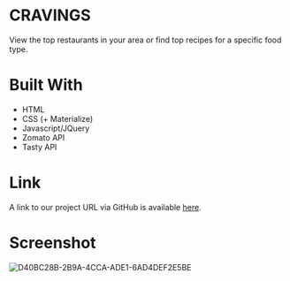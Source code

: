 # CRAVINGS
View the top restaurants in your area or find top recipes for a specific food type.

# Built With
- HTML
- CSS (+ Materialize)
- Javascript/JQuery
- Zomato API
- Tasty API

# Link
A link to our project URL via GitHub is available [here](https://daniwhitlock.github.io/Project-1/).

# Screenshot
![D40BC28B-2B9A-4CCA-ADE1-6AD4DEF2E5BE](https://user-images.githubusercontent.com/72775548/103955485-9b77bf00-5103-11eb-99da-2b1f45d1ba6a.jpeg)
